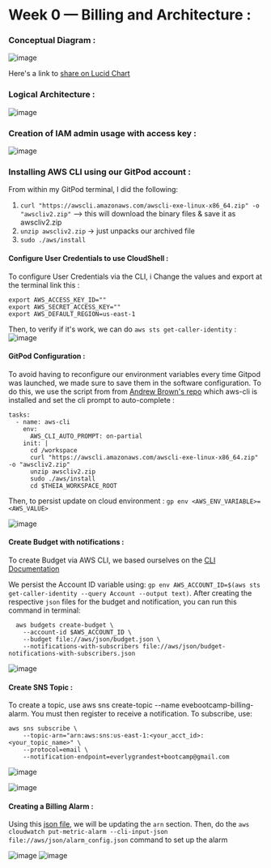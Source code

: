 # Week 0 — Billing and Architecture :

### Conceptual Diagram :
![image](https://github.com/Noodles-boop/aws-bootcamp-cruddur-2023/blob/25bdf2b82cda361811cd0bde9c19833b3ae9271f/_docs/assets/Cruddur%20Conceptual%20diagram.png)

Here's a link to [share on Lucid Chart](https://lucid.app/lucidchart/invitations/accept/inv_71f2907e-caea-4129-9ada-b973e446b735)

### Logical Architecture :

![image](https://github.com/Noodles-boop/aws-bootcamp-cruddur-2023/blob/25bdf2b82cda361811cd0bde9c19833b3ae9271f/_docs/assets/Cruddur%20logical%20diagram.png)

### Creation of IAM admin usage with access key :
![image](https://github.com/Noodles-boop/aws-bootcamp-cruddur-2023/blob/44871ec0f5f57d2a260b6200eb0bb99f817fc3bd/_docs/assets/user%20mfa%20&%20cloudshell%20link.png)

### Installing AWS CLI using our GitPod account :
From within my GitPod terminal, I did the following:
1. `curl "https://awscli.amazonaws.com/awscli-exe-linux-x86_64.zip" -o "awscliv2.zip"` --> this will download the binary files & save it as awscliv2.zip
2. `unzip awscliv2.zip` -> just unpacks our archived file
3. `sudo ./aws/install`

#### Configure User Credentials to use CloudShell :
To configure User Credentials via the CLI, i Change the values and export at the terminal link this : 
```
export AWS_ACCESS_KEY_ID=""
export AWS_SECRET_ACCESS_KEY=""
export AWS_DEFAULT_REGION=us-east-1
```
Then, to verify if it's work, we can do `aws sts get-caller-identity` :
![image](https://github.com/Noodles-boop/aws-bootcamp-cruddur-2023/blob/44871ec0f5f57d2a260b6200eb0bb99f817fc3bd/_docs/assets/AWS%20identity.png)

#### GitPod Configuration :
To avoid having to reconfigure our environment variables every time Gitpod was launched, we made sure to save them in the software configuration. To do this, we use the script from from [Andrew Brown's repo](https://github.com/omenking/aws-bootcamp-cruddur-2023/blob/week-0/journal/week0.md) which aws-cli is installed and set the cli prompt to auto-complete :
```
tasks:
  - name: aws-cli
    env:
      AWS_CLI_AUTO_PROMPT: on-partial
    init: |
      cd /workspace
      curl "https://awscli.amazonaws.com/awscli-exe-linux-x86_64.zip" -o "awscliv2.zip"
      unzip awscliv2.zip
      sudo ./aws/install
      cd $THEIA_WORKSPACE_ROOT
```
Then, to persist update on cloud environment : `gp env <AWS_ENV_VARIABLE>=<AWS_VALUE>`

![image](https://github.com/Noodles-boop/aws-bootcamp-cruddur-2023/blob/44871ec0f5f57d2a260b6200eb0bb99f817fc3bd/_docs/assets/aws%20grep%20info.png)
  
#### Create Budget with notifications : 
To create Budget via AWS CLI, we based ourselves on the [CLI Documentation](https://awscli.amazonaws.com/v2/documentation/api/latest/reference/budgets/create-budget.html) 

We persist the Account ID variable using: `gp env AWS_ACCOUNT_ID=$(aws sts get-caller-identity --query Account --output text)`. After creating the respective `json` files for the budget and notification, you can run this command in terminal:
```
  aws budgets create-budget \
    --account-id $AWS_ACCOUNT_ID \
    --budget file://aws/json/budget.json \
    --notifications-with-subscribers file://aws/json/budget-notifications-with-subscribers.json
```
![image](https://github.com/Noodles-boop/aws-bootcamp-cruddur-2023/blob/44871ec0f5f57d2a260b6200eb0bb99f817fc3bd/_docs/assets/aws%20budget%20created.png)


#### Create SNS Topic :
To create a topic, use aws sns create-topic --name evebootcamp-billing-alarm. You must then register to receive a notification. To subscribe, use:
```
aws sns subscribe \
    --topic-arn="arn:aws:sns:us-east-1:<your_acct_id>:<your_topic_name>" \
    --protocol=email \
    --notification-endpoint=everlygrandest+bootcamp@gmail.com
```
![image](https://github.com/Noodles-boop/aws-bootcamp-cruddur-2023/blob/44871ec0f5f57d2a260b6200eb0bb99f817fc3bd/_docs/assets/aws%20billing%20alarm.png)

![image](https://github.com/Noodles-boop/aws-bootcamp-cruddur-2023/blob/44871ec0f5f57d2a260b6200eb0bb99f817fc3bd/_docs/assets/aws%20billing%20alarm%20setup.png)

#### Creating a Billing Alarm :
Using this [json file](https://github.com/omenking/aws-bootcamp-cruddur-2023/blob/week-0/aws/json/alarm_config.json.example), we will be updating the `arn` section. Then, do the `aws cloudwatch put-metric-alarm --cli-input-json file://aws/json/alarm_config.json` command to set up the alarm

![image](https://github.com/Noodles-boop/aws-bootcamp-cruddur-2023/blob/44871ec0f5f57d2a260b6200eb0bb99f817fc3bd/_docs/assets/aws%20billing%20alarm%20setup.png)
![image](https://github.com/Noodles-boop/aws-bootcamp-cruddur-2023/blob/44871ec0f5f57d2a260b6200eb0bb99f817fc3bd/_docs/assets/aws%20billing%20alarm.png)
